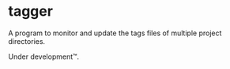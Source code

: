 # tagger

A program to monitor and update the tags files of multiple project
directories.

Under development™.
